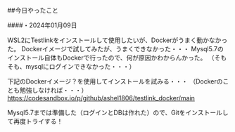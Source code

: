 ##今日やったこと

####・2024年01月09日

WSL2にTestlinkをインストールして使用したいが、Dockerがうまく動かなかった。
Dockerイメージで試してみたが、うまくできなかった・・・
Mysql5.7のインストール自体もDockerで行ったので、何が原因かわからんかった。
（そもそも、mysqlにログインできなかった・・・）

下記のDockerイメージ？を使用してインストールを試みる・・・
（Dockerのことも勉強しなければ・・・）
https://codesandbox.io/p/github/ashel1806/testlink_docker/main

Mysql5.7までは準備した（ログインとDBは作れた）ので、Gitをインストールして再度トライする！